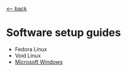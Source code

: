<title>Software setup guides</title>

[\<-- back](..)

# Software setup guides

- Fedora Linux
- Void Linux
- [Microsoft Windows](windows)
